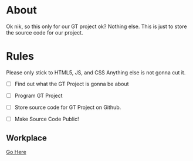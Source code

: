 # About
Ok nik, so this only for our GT project ok? 
Nothing else. 
This is just to store the source code for our project.

# Rules
Please only stick to HTML5, JS, and CSS
Anything else is not gonna cut it.

-[ ] Find out what the GT Project is gonna be about

-[ ] Program GT Project

-[ ] Store source code for GT Project on Github.

-[ ] Make Source Code Public!

## Workplace

[Go Here](https://playcode.io/)
